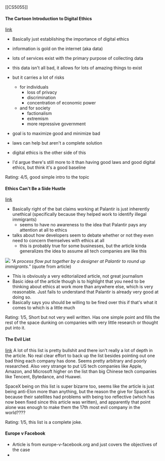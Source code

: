 [[CS5055]]

#### The Cartoon Introduction to Digital Ethics
[link](https://www.privacyconference2018.org/system/files/2018-10/Comic%20Book%20on%20Digital%20Ethics%20for%20Web.pdf)
- Basically just establishing the importance of digital ethics
- information is gold on the internet (aka data)
- lots of services exist with the primary purpose of collecting data
- this data isn't all bad, it allows for lots of amazing things to exist
- but it carries a lot of risks
	- for individuals
		- loss of privacy
		- discrimination
		- concentration of economic power
	- and for society
		- factionalism
		- extremism
		- more repressive government
- goal is to maximize good and minimize bad
- laws can help but aren't a complete solution
- digital ethics is the other side of this

- I'd argue there's still more to it than having good laws and good digital ethics, but think it's a good baseline

Rating: 4/5, good simple intro to the topic

#### Ethics Can't Be a Side Hustle
[link](https://deardesignstudent.com/ethics-cant-be-a-side-hustle-b9e78c090aee)
- Basically right of the bat claims working at Palantir is just inherently unethical (specifically because they helped work to identify illegal immigrants)
	- seems to have no awareness to the idea that Palantir pays any attention at all to ethics
- talks about how developers seem to debate whether or not they even need to concern themselves with ethics at all
	- this is probably true for some businesses, but the article kinda generalizes the idea to assume all tech companies are like this
	
![](https://miro.medium.com/v2/resize:fit:1400/format:webp/1*zKuRIyecfgDSrh6Gg49YIQ.gif)
*"A process flow put together by a designer at Palantir to round up immigrants."* (quote from article)

- This is obviously a very editorialized article, not great journalism
- Basic idea of the article though is to highlight that you need to be thinking about ethics at work more than anywhere else, which is very reasonable. Just fails to understand that Palantir is already very good at doing so.
- Basically says you should be willing to be fired over this if that's what it comes to which is a little much

Rating: 1/5, Short but not very well written. Has one simple point and fills the rest of the space dunking on companies with very little research or thought put into it.
#### The Evil List
[link](https://slate.com/technology/2020/01/evil-list-tech-companies-dangerous-amazon-facebook-google-palantir.html)
A lot of this list is pretty bullshit and there isn't really a lot of depth in the article. No real clear effort to back up the list besides pointing out one bad thing each company has done. Seems pretty arbitrary and poorly researched. Also very strange to put US tech companies like Apple, Amazon, and Microsoft higher on the list than big Chinese tech companies like Tencent, Bytedance, and Huawei.

SpaceX being on this list is super bizarre too, seems like the article is just being anti-Elon more than anything, but the reason the give for SpaceX is because their satellites had problems with being too reflective (which has now been fixed since this article was written), and apparently that point alone was enough to make them the 17th most evil company in the world????

Rating: 1/5, this list is a complete joke.

#### Europe v Facebook
- Article is from europe-v-facebook.org and just covers the objectives of the case
- 